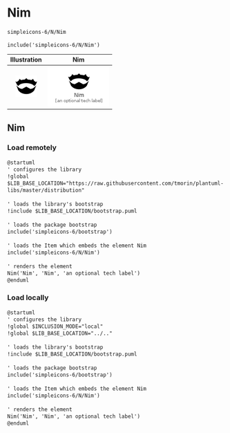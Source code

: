 # Nim


```text
simpleicons-6/N/Nim
```

```text
include('simpleicons-6/N/Nim')
```



| Illustration | Nim |
| :---: | :---: |
| ![illustration for Illustration](../../simpleicons-6/N/Nim.png) | ![illustration for Nim](../../simpleicons-6/N/Nim.Local.png) |




## Nim

### Load remotely
```plantuml
@startuml
' configures the library
!global $LIB_BASE_LOCATION="https://raw.githubusercontent.com/tmorin/plantuml-libs/master/distribution"

' loads the library's bootstrap
!include $LIB_BASE_LOCATION/bootstrap.puml

' loads the package bootstrap
include('simpleicons-6/bootstrap')

' loads the Item which embeds the element Nim
include('simpleicons-6/N/Nim')

' renders the element
Nim('Nim', 'Nim', 'an optional tech label')
@enduml
```

### Load locally
```plantuml
@startuml
' configures the library
!global $INCLUSION_MODE="local"
!global $LIB_BASE_LOCATION="../.."

' loads the library's bootstrap
!include $LIB_BASE_LOCATION/bootstrap.puml

' loads the package bootstrap
include('simpleicons-6/bootstrap')

' loads the Item which embeds the element Nim
include('simpleicons-6/N/Nim')

' renders the element
Nim('Nim', 'Nim', 'an optional tech label')
@enduml
```

